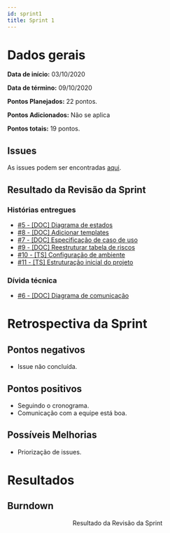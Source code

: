 ```yaml
---
id: sprint1
title: Sprint 1
---
```


# Dados gerais
**Data de início:** 03/10/2020

**Data de término:** 09/10/2020

**Pontos Planejados:** 22 pontos.

**Pontos Adicionados:** Não se aplica

**Pontos totais:** 19 pontos.

## Issues

As issues podem ser encontradas [aqui](https://github.com/track-cooler/app_track_cooler/milestone/2?closed=1).

## Resultado da Revisão da Sprint

### Histórias entregues
* [#5 - [DOC] Diagrama de estados](https://github.com/track-cooler/app_track_cooler/issues/5)
* [#8 - [DOC] Adicionar templates](https://github.com/track-cooler/app_track_cooler/issues/8)
* [#7 - [DOC] Especificação de caso de uso](https://github.com/track-cooler/app_track_cooler/issues/7)
* [#9 - [DOC] Reestruturar tabela de riscos](https://github.com/track-cooler/app_track_cooler/issues/9)
* [#10 - [TS] Configuração de ambiente](https://github.com/track-cooler/app_track_cooler/issues/10)
* [#11 - [TS] Estruturação inicial do projeto](https://github.com/track-cooler/app_track_cooler/issues/11)

### Dívida técnica
* [#6 - [DOC] Diagrama de comunicação](https://github.com/track-cooler/app_track_cooler/issues/6)

# Retrospectiva da Sprint
## Pontos negativos
* Issue não concluída.

## Pontos positivos
* Seguindo o cronograma.
* Comunicação com a equipe está boa.

## Possíveis Melhorias
* Priorização de issues.

# Resultados
## Burndown


<p align="middle">Resultado da Revisão da Sprint</p>
